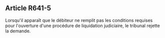 Article R641-5
----
Lorsqu'il apparaît que le débiteur ne remplit pas les conditions requises pour
l'ouverture d'une procédure de liquidation judiciaire, le tribunal rejette la
demande.
